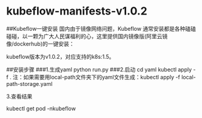# kubeflow-manifests-v1.0.2
##Kubeflow一键安装
国内由于镜像网络问题，Kubeflow 通常安装都是各种磕磕碰碰，以一颗为广大人民谋福利的心，这里提供国内镜像版(阿里云镜像/dockerhub)的一键安装：

kubeflow版本为v1.0.2，对应支持的k8s:1.5。

##安装步骤
###1.生成yaml
python run.py
###2.启动
cd yaml
kubectl apply -f .
注：如果需要用local-path文件夹下的yaml文件生成：kubectl apply -f local-path-storage.yaml

3.查看结果

kubectl get pod -nkubeflow
